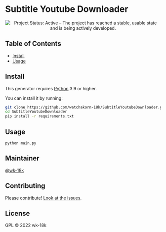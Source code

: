 # Subtitle Youtube Downloader

<p align="center"><img src="https://www.repostatus.org/badges/latest/active.svg" alt="Project Status: Active – The project has reached a stable, usable state and is being actively developed."></p>

## Table of Contents

- [Install](#install)
- [Usage](#usage)


## Install

This generator requires [Python](https://www.python.org/) 3.9 or higher.

You can install it by running:
```sh
git clone https://github.com/watchakorn-18k/SubtitleYoutubeDownloader.git
cd SubtitleYoutubeDownloader
pip install -r requirements.txt
```

## Usage

```
python main.py
```
## Maintainer

[@wk-18k](https://github.com/watchakorn-18k)

## Contributing

Please contribute! [Look at the issues](https://github.com/watchakorn-18k/SubtitleYoutubeDownloader/issues).

## License

GPL © 2022 wk-18k